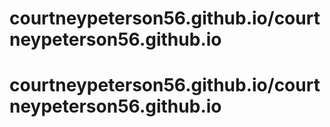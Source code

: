 # courtneypeterson56.github.io/courtneypeterson56.github.io
# courtneypeterson56.github.io/courtneypeterson56.github.io
